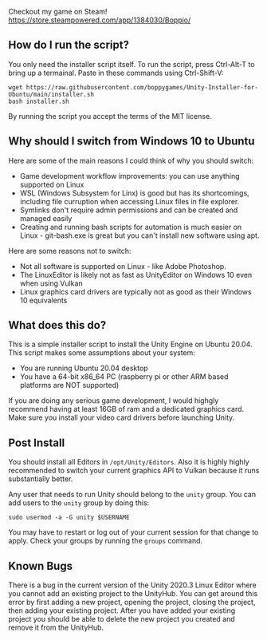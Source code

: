 Checkout my game on Steam! https://store.steampowered.com/app/1384030/Boppio/

## How do I run the script?
 
You only need the installer script itself. To run the script, press Ctrl-Alt-T to bring up a termainal.
Paste in these commands using Ctrl-Shift-V:
 
```
wget https://raw.githubusercontent.com/boppygames/Unity-Installer-for-Ubuntu/main/installer.sh
bash installer.sh
```
By running the script you accept the terms of the MIT license.

## Why should I switch from Windows 10 to Ubuntu

Here are some of the main reasons I could think of why you should switch:
 - Game development workflow improvements: you can use anything supported on Linux
 - WSL (Windows Subsystem for Linx) is good but has its shortcomings, including file curruption when accessing Linux files in file explorer.
 - Symlinks don't require admin permissions and can be created and managed easily
 - Creating and running bash scripts for automation is much easier on Linux - git-bash.exe is great but you can't install new software using apt.

Here are some reasons not to switch:
 - Not all software is supported on Linux - like Adobe Photoshop.
 - The LinuxEditor is likely not as fast as UnityEditor on Windows 10 even when using Vulkan
 - Linux graphics card drivers are typically not as good as their Windows 10 equivalents

## What does this do?

This is a simple installer script to install the Unity Engine on Ubuntu 20.04. This script makes some assumptions about your system:
 - You are running Ubuntu 20.04 desktop
 - You have a 64-bit x86_64 PC (raspberry pi or other ARM based platforms are NOT supported)
 
If you are doing any serious game development, I would highgly recommend having at least 16GB of ram and a dedicated graphics card. Make sure you install your video card drivers before launching Unity.
 
## Post Install
 
You should install all Editors in `/opt/Unity/Editors`. Also it is highly highly recommended to switch your current graphics API to Vulkan because it runs substantially better.

Any user that needs to run Unity should belong to the `unity` group. You can add users to the `unity` group by doing this:

```
sudo usermod -a -G unity $USERNAME
```

You may have to restart or log out of your current session for that change to apply. Check your groups by running the `groups` command.

## Known Bugs

There is a bug in the current version of the Unity 2020.3 Linux Editor where you cannot add an existing project to the UnityHub. You can get around this error by first adding a new project, opening the project, closing the project, then adding your existing project. After you have added your existing project you should be able to delete the new project you created and remove it from the UnityHub.
